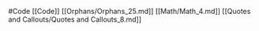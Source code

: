 #Code 
 [[Code]]
[[Orphans/Orphans_25.md]]
[[Math/Math_4.md]]
[[Quotes and Callouts/Quotes and Callouts_8.md]]